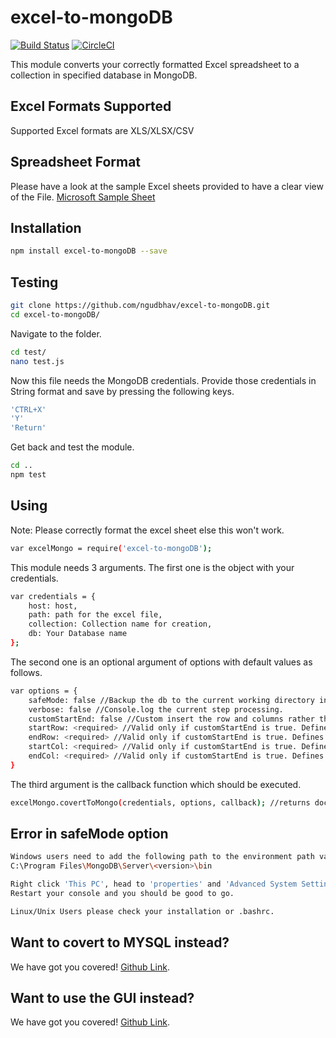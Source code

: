 # excel-to-mongoDB

[![Build Status](https://travis-ci.com/ngudbhav/excel-to-mongoDB.svg?branch=master)](https://travis-ci.com/ngudbhav/excel-to-mongoDB)
[![CircleCI](https://circleci.com/gh/ngudbhav/excel-to-mongoDB.svg?style=svg)](https://circleci.com/gh/ngudbhav/excel-to-mongoDB)

This module converts your correctly formatted Excel spreadsheet to a collection in specified database in MongoDB.

## Excel Formats Supported

Supported Excel formats are XLS/XLSX/CSV

## Spreadsheet Format

Please have a look at the sample Excel sheets provided to have a clear view of the File. <a href="https://go.microsoft.com/fwlink/?LinkID=521962">Microsoft Sample Sheet</a>

## Installation

```sh
npm install excel-to-mongoDB --save
```

## Testing

```sh
git clone https://github.com/ngudbhav/excel-to-mongoDB.git
cd excel-to-mongoDB/
```

Navigate to the folder.

```sh
cd test/
nano test.js
```

Now this file needs the MongoDB credentials. Provide those credentials in String format and save by pressing the following keys.

```sh
'CTRL+X'
'Y'
'Return'
```

Get back and test the module.

```sh
cd ..
npm test
```

## Using

Note: Please correctly format the excel sheet else this won't work.

```sh
var excelMongo = require('excel-to-mongoDB');
```

This module needs 3 arguments.
The first one is the object with your credentials.

```sh
var credentials = {
	host: host,
	path: path for the excel file,
	collection: Collection name for creation,
	db: Your Database name
};
```

The second one is an optional argument of options with default values as follows.

```sh
var options = {
	safeMode: false //Backup the db to the current working directory in dump/<db> folder.
	verbose: false //Console.log the current step processing.
	customStartEnd: false //Custom insert the row and columns rather than full excel-file. Do take care! Specifying endRow or endCol may result in insertion of redundant data.
	startRow: <required> //Valid only if customStartEnd is true. Defines the start Row of the data.
	endRow: <required> //Valid only if customStartEnd is true. Defines the end Row of the data.
	startCol: <required> //Valid only if customStartEnd is true. Defines the start Column of the data.
	endCol: <required> //Valid only if customStartEnd is true. Defines the end Column of the data.
}
```

The third argument is the callback function which should be executed.

```sh
excelMongo.covertToMongo(credentials, options, callback); //returns documents inserted in the database.
```

## Error in safeMode option

```sh
Windows users need to add the following path to the environment path variable.
C:\Program Files\MongoDB\Server\<version>\bin

Right click 'This PC', head to 'properties' and 'Advanced System Settings'. From there, Click on 'Environment Variables'. Under System Variables, Search for 'PATH'. Double click the entry, click on new and add the above path.
Restart your console and you should be good to go.

Linux/Unix Users please check your installation or .bashrc.
```

## Want to covert to MYSQL instead?

We have got you covered! <a href="https://github.com/ngudbhav/excel-to-mysql">Github Link</a>.

## Want to use the GUI instead?

We have got you covered! <a href="https://github.com/ngudbhav/TriCo-electron-app">Github Link</a>.
